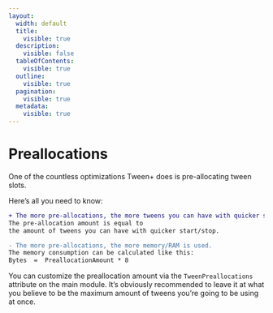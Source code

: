 ```yaml
---
layout:
  width: default
  title:
    visible: true
  description:
    visible: false
  tableOfContents:
    visible: true
  outline:
    visible: true
  pagination:
    visible: true
  metadata:
    visible: true
---
```


# Preallocations

One of the countless optimizations Tween+ does is pre-allocating tween slots.

Here’s all you need to know:

```diff
+ The more pre-allocations, the more tweens you can have with quicker start/stop.
The pre-allocation amount is equal to
the amount of tweens you can have with quicker start/stop.

- The more pre-allocations, the more memory/RAM is used.
The memory consumption can be calculated like this:
Bytes  =  PreallocationAmount * 8
```

You can customize the preallocation amount via the `TweenPreallocations` attribute on the main module. It’s obviously recommended to leave it at what you believe to be the maximum amount of tweens you’re going to be using at once.
